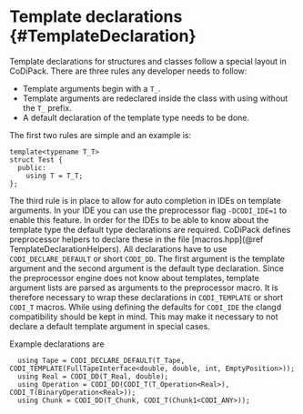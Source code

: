 Template declarations {#TemplateDeclaration}
=======

Template declarations for structures and classes follow a special layout in CoDiPack. There are three rules any
developer needs to follow:
 - Template arguments begin with a `T_`.
 - Template arguments are redeclared inside the class with using without the `T_` prefix.
 - A default declaration of the template type needs to be done.
 
The first two rules are simple and an example is:
```{.cpp}
template<typename T_T>
struct Test {
  public:
    using T = T_T;
};
```

The third rule is in place to allow for auto completion in IDEs on template arguments. In your IDE you can use the
preprocessor flag `-DCODI_IDE=1` to enable this feature. In order for the IDEs to be able to know about the template
type the default type declarations are required. CoDiPack defines preprocessor helpers to declare these in the file
[macros.hpp](@ref TemplateDeclarationHelpers). All declarations have to use `CODI_DECLARE_DEFAULT` or short `CODI_DD`.
The first argument is the template argument and the second argument is the default type declaration. Since the
preprocessor engine does not know about templates, template argument lists are parsed as arguments to the preprocessor
macro. It is therefore necessary to wrap these declarations in `CODI_TEMPLATE` or short `CODI_T` macros.
While using defining the defaults for `CODI_IDE` the clangd compatibility should be kept in mind. This may make it
necessary to not declare a default template argument in special cases.

Example declarations are
```{.cpp}
  using Tape = CODI_DECLARE_DEFAULT(T_Tape, CODI_TEMPLATE(FullTapeInterface<double, double, int, EmptyPosition>));
  using Real = CODI_DD(T_Real, double);
  using Operation = CODI_DD(CODI_T(T_Operation<Real>), CODI_T(BinaryOperation<Real>));
  using Chunk = CODI_DD(T_Chunk, CODI_T(Chunk1<CODI_ANY>));
```




